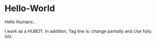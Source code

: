 # Hello-World

Hello Humans..

I work as a HUBOT. 
In addition,
Tag line is: change partially and Use fully. lolz

